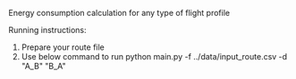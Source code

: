 Energy consumption calculation for any type of flight profile

Running instructions:
1. Prepare your route file
2. Use below command to run
python main.py -f ../data/input_route.csv -d "A_B" "B_A" 